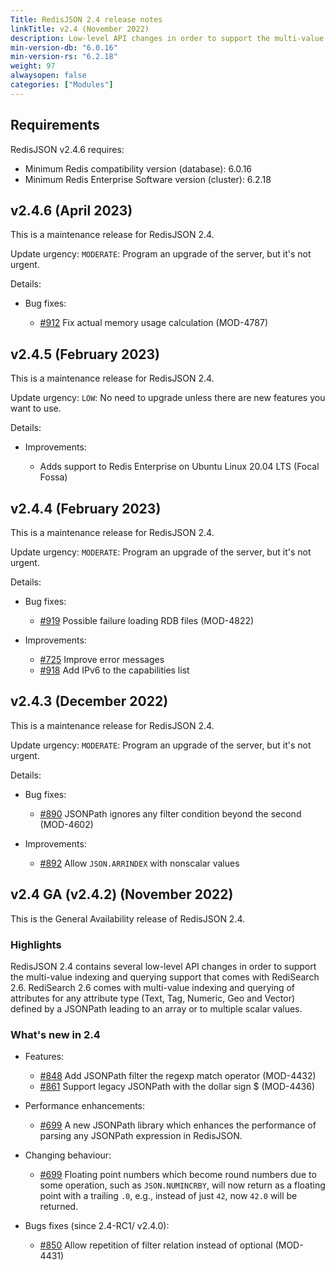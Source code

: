 ```yaml
---
Title: RedisJSON 2.4 release notes
linkTitle: v2.4 (November 2022)
description: Low-level API changes in order to support the multi-value indexing and querying support that comes with RediSearch 2.6. RediSearch 2.6 comes with multi-value indexing and querying of attributes for any attribute type (Text, Tag, Numeric, Geo and Vector) defined by a JSONPath leading to an array or to multiple scalar values.
min-version-db: "6.0.16"
min-version-rs: "6.2.18"
weight: 97
alwaysopen: false
categories: ["Modules"]
---
```

## Requirements

RedisJSON v2.4.6 requires:

- Minimum Redis compatibility version (database): 6.0.16
- Minimum Redis Enterprise Software version (cluster): 6.2.18

## v2.4.6 (April 2023)

This is a maintenance release for RedisJSON 2.4.

Update urgency: `MODERATE`: Program an upgrade of the server, but it's not urgent.

Details:

- Bug fixes:

  - [#912](https://github.com/RedisJSON/RedisJSON/pull/912) Fix actual memory usage calculation (MOD-4787) 

## v2.4.5 (February 2023)

This is a maintenance release for RedisJSON 2.4.

Update urgency: `LOW`: No need to upgrade unless there are new features you want to use.

Details:

- Improvements:

  - Adds support to Redis Enterprise on Ubuntu Linux 20.04 LTS (Focal Fossa)

## v2.4.4 (February 2023)

This is a maintenance release for RedisJSON 2.4.

Update urgency: `MODERATE`: Program an upgrade of the server, but it's not urgent.

Details:

- Bug fixes:

  - [#919](https://github.com/RedisJSON/RedisJSON/pull/919) Possible failure loading RDB files (MOD-4822)
  
- Improvements:

  - [#725](https://github.com/RedisJSON/RedisJSON/issues/725) Improve error messages
  - [#918](https://github.com/RedisJSON/RedisJSON/pull/918) Add IPv6 to the capabilities list

## v2.4.3 (December 2022)

This is a maintenance release for RedisJSON 2.4.

Update urgency: `MODERATE`: Program an upgrade of the server, but it's not urgent.

Details:

- Bug fixes:

  - [#890](https://github.com/RedisJSON/RedisJSON/pull/890) JSONPath ignores any filter condition beyond the second (MOD-4602)
  
- Improvements:

  - [#892](https://github.com/RedisJSON/RedisJSON/pull/892) Allow `JSON.ARRINDEX` with nonscalar values

## v2.4 GA (v2.4.2) (November 2022)

This is the General Availability release of RedisJSON 2.4.

### Highlights

RedisJSON 2.4 contains several low-level API changes in order to support the multi-value indexing and querying support that comes with RediSearch 2.6. RediSearch 2.6 comes with multi-value indexing and querying of attributes for any attribute type (Text, Tag, Numeric, Geo and Vector) defined by a JSONPath leading to an array or to multiple scalar values.

### What's new in 2.4

- Features:

  - [#848](https://github.com/RedisJSON/RedisJSON/pull/848) Add JSONPath filter the regexp match operator (MOD-4432)
  - [#861](https://github.com/RedisJSON/RedisJSON/pull/861) Support legacy JSONPath with the dollar sign $ (MOD-4436)

- Performance enhancements:

  - [#699](https://github.com/RedisJSON/RedisJSON/pull/699) A new JSONPath library which enhances the performance of parsing any JSONPath expression in RedisJSON.

- Changing behaviour:

  - [#699](https://github.com/RedisJSON/RedisJSON/pull/699) Floating point numbers which become round numbers due to some operation, such as `JSON.NUMINCRBY`, will now return as a floating point with a trailing `.0`, e.g., instead of just `42`, now `42.0` will be returned.

- Bugs fixes (since 2.4-RC1/ v2.4.0):

  - [#850](https://github.com/RedisJSON/RedisJSON/pull/850) Allow repetition of filter relation instead of optional (MOD-4431)

